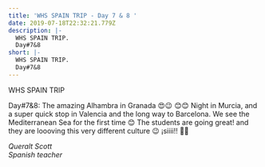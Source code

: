 ```yaml
---
title: 'WHS SPAIN TRIP - Day 7 & 8 '
date: 2019-07-18T22:32:21.779Z
description: |-
  WHS SPAIN TRIP.  
  Day#7&8 
short: |-
  WHS SPAIN TRIP.  
  Day#7&8
---
```

WHS SPAIN TRIP

Day#7&8: 
The amazing Alhambra in Granada 😍😉 😊😊 
Night in Murcia, and a super quick stop in Valencia and the long way to Barcelona. We see the Mediterranean Sea for the first time 😊 
The students are going great! and they are loooving this very different culture 😉 ¡siiii!! 🎉🎉

_Queralt Scott_\
_Spanish teacher_
